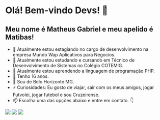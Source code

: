 # Olá! Bem-vindo Devs! 👋
## Meu nome é Matheus Gabriel e meu apelido é Matibas! 

- 🔭 Atualmente estou estagiando no cargo de desenvolvimento na empresa Mundo Wap Aplicativos para Negocios.
- 🏫 Atualmente estou estudando e cursando em Técnico de Desenvolvimento de Sistemas no Colégio COTEMIG.
- 🌱 Atualmente estou aprendendo a linguagem de programação PHP.
- 🎂 Tenho 16 anos.
- 📍 Sou de Belo Horizonte MG.
- ⚡ Curiosidades: Eu gosto de viajar, sair com os meus amigos, jogar Futvolei, jogar futebol e sou Cruzeirense.
- 📫 Escolha uma das opções abaixo e entre em contato. 👇 <div>


<a href="https://instagram.com/matibas_tws" target="_blank"><img loading="lazy" src="https://img.shields.io/badge/-Instagram-%23E4405F?style=for-the-badge&logo=instagram&logoColor=white" target="_blank"></a>
<a href = "mailto:matheus@mundowap.com.br"><img loading="lazy" src="https://img.shields.io/badge/Gmail-D14836?style=for-the-badge&logo=gmail&logoColor=white" target="_blank"></a> 
<a href="https://www.linkedin.com/in/matheus-gabriel-269b051ab/" target="_blank"><img loading="lazy" src="https://img.shields.io/badge/-LinkedIn-%230077B5?style=for-the-badge&logo=linkedin&logoColor=white" target="_blank"></a>
</div>
